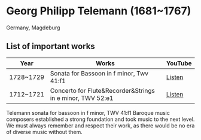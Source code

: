 # Georg Philipp Telemann (1681~1767)

Germany, Magdeburg

## List of important works

| Year      | Works                                                    | YouTube |
| ----------| ---------------------------------------------------------| ------- |
| 1728~1729 | Sonata for Bassoon in f minor, Twv 41:f1                 | [Listen](https://youtu.be/k1ag_HJUkKQ?si=ATjBxKCfA9lEak31) |
| 1712~1721 | Concerto for Flute&Recorder&Strings in e minor, TWV 52:e1| [Listen](https://youtu.be/0YSXpzuv8GU?si=lAaX3AFsbEQMkRfC) |

Telemann sonata for bassoon in f minor, TWV 41:f1
Baroque music composers established a strong foundation and took music to the next level. We must always remember and respect their work, as there would be no era of diverse music without them.

